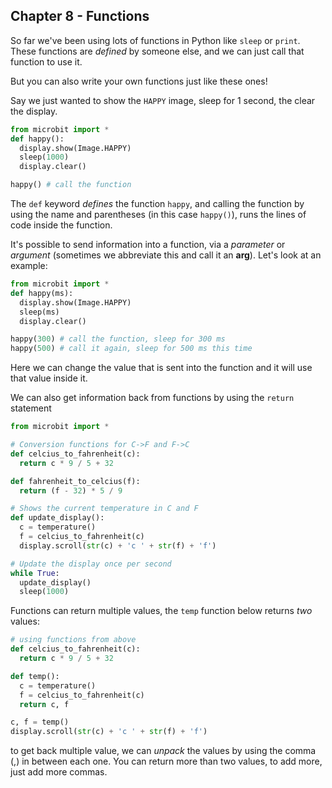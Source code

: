 ## Chapter 8 - Functions

So far we've been using lots of functions in Python like `sleep` or `print`. These functions are *defined* by someone else, and we can just call that function to use it.

But you can also write your own functions just like these ones!

Say we just wanted to show the `HAPPY` image, sleep for 1 second, the clear the display.

```python
from microbit import *
def happy():
  display.show(Image.HAPPY)
  sleep(1000)
  display.clear()

happy() # call the function
```

The `def` keyword *defines* the function `happy`, and calling the function by using the name and parentheses (in this case `happy()`), runs the lines of code inside the function.

It's possible to send information into a function, via a *parameter* or *argument* (sometimes we abbreviate this and call it an **arg**). Let's look at an example:

```python
from microbit import *
def happy(ms):
  display.show(Image.HAPPY)
  sleep(ms)
  display.clear()

happy(300) # call the function, sleep for 300 ms
happy(500) # call it again, sleep for 500 ms this time
```

Here we can change the value that is sent into the function and it will use that value inside it.

We can also get information back from functions by using the `return` statement

```python
from microbit import *

# Conversion functions for C->F and F->C
def celcius_to_fahrenheit(c):
  return c * 9 / 5 + 32

def fahrenheit_to_celcius(f):
  return (f - 32) * 5 / 9

# Shows the current temperature in C and F
def update_display():
  c = temperature()
  f = celcius_to_fahrenheit(c)
  display.scroll(str(c) + 'c ' + str(f) + 'f')

# Update the display once per second
while True:
  update_display()
  sleep(1000)
```

Functions can return multiple values, the `temp` function below returns *two* values:

```python
# using functions from above
def celcius_to_fahrenheit(c):
  return c * 9 / 5 + 32

def temp():
  c = temperature()
  f = celcius_to_fahrenheit(c)
  return c, f

c, f = temp()
display.scroll(str(c) + 'c ' + str(f) + 'f')
```

to get back multiple value, we can *unpack* the values by using the comma (,) in between each one. You can return more than two values, to add more, just add more commas.
